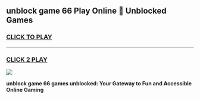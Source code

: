 
## unblock game 66 Play Online 👋 Unblocked Games
<h3>
<a href="https://premium.freeplayer.one?title=unblock_game_66&ref=19F">CLICK TO PLAY</a></h3>
<hr>

<h3>
<a href="https://premium.freeplayer.one?title=unblock_game_66&ref=19F">CLICK 2 PLAY</a>
  
</h3>

<a href="https://premium.freeplayer.one?title=unblock_game_66&ref=19F"><img src="https://clearcache.store/games.png"></a>


**unblock game 66 games unblocked: Your Gateway to Fun and Accessible Online Gaming**
